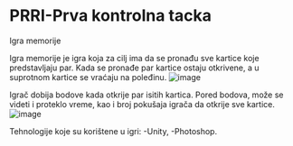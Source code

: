 # PRRI-Prva kontrolna tacka
 Igra memorije

Igra memorije je igra koja za cilj ima da se pronađu sve kartice koje predstavljaju par. Kada se pronađe par kartice ostaju otkrivene, a u suprotnom kartice se vraćaju na poleđinu. 
![image](https://user-images.githubusercontent.com/107859171/232793202-960263ae-dee3-4f2f-b613-cb63182ceb47.png)

Igrač dobija bodove kada otkrije par isitih kartica. Pored bodova, može se videti i proteklo vreme, kao i broj pokušaja igrača da otkrije sve kartice.
![image](https://user-images.githubusercontent.com/107859171/232793547-e9e665c2-43cb-424d-9802-b03d2e98c8c1.png)


Tehnologije koje su korištene u igri: 
-Unity,
-Photoshop.

